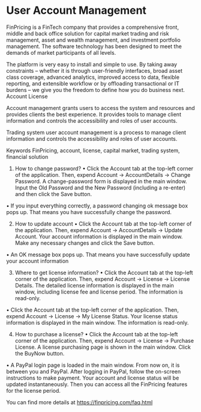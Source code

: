 # User Account Management

FinPricing is a FinTech company that provides a comprehensive front, middle and back office solution for capital market trading and risk management, asset and wealth management, and investment portfolio management. The software technology has been designed to meet the demands of market participants of all levels. 

The platform is very easy to install and simple to use. By taking away constraints – whether it is through user-friendly interfaces, broad asset class coverage, advanced analytics, improved access to data, flexible reporting, and extensible workflow or by offloading transactional or IT burdens – we give you the freedom to define how you do business next. Account License

Account management grants users to access the system and resources and provides clients the best experience. It provides tools to manage client information and controls the accessibility and roles of user accounts.

Trading system user account management is a process to manage client information and controls the accessibility and roles of user accounts.


Keywords
FinPricing, account, license, capital market, trading system, financial solution

1.	How to change password?
•	Click the Account tab at the top-left corner of the application. Then, expend Account -> AccountDetails -> Change Password. A change-password form is displayed in the main window. Input the Old Password and the New Password (including a re-enter) and then click the Save button.

 

•	If you input everything correctly, a password changing ok message box pops up. That means you have successfully change the password.

 


2.	How to update account
•	Click the Account tab at the top-left corner of the application. Then, expend Account -> AccountDetails -> Update Account. Your account information is displayed in the main window. Make any necessary changes and click the Save button.
 

•	An OK message box pops up. That means you have successfully update your account information

 

3.	Where to get license information?
•	Click the Account tab at the top-left corner of the application. Then, expend Account -> License -> License Details. The detailed license information is displayed in the main window, including license fee and license period. The information is read-only.

 

•	Click the Account tab at the top-left corner of the application. Then, expend Account -> License -> My License Status. Your license status information is displayed in the main window. The information is read-only.

 

4.	How to purchase a license?
•	Click the Account tab at the top-left corner of the application. Then, expend Account -> License -> Purchase License. A license purchasing page is shown in the main window. Click the BuyNow button.

 

•	A PayPal login page is loaded in the main window. From now on, it is between you and PayPal. After logging in PayPal, follow the on-screen instructions to make payment. Your account and license status will be updated instantaneously. Then you can access all the FinPricing features for the license period.

 



You can find more details at
https://finpricing.com/faq.html
